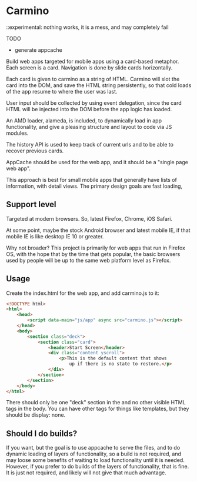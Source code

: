 # Carmino

::experimental: nothing works, it is a mess, and may completely fail

TODO
* generate appcache

Build web apps targeted for mobile apps using a card-based metaphor. Each
screen is a card. Navigation is done by slide cards horizontally.

Each card is given to carmino as a string of HTML. Carmino will slot the card
into the DOM, and save the HTML string persistently, so that cold loads of the
app resume to where the user was last.

User input should be collected by using event delegation, since the card HTML
will be injected into the DOM before the app logic has loaded.

An AMD loader, alameda, is included, to dynamically load in app functionality,
and give a pleasing structure and layout to code via JS modules.

The history API is used to keep track of current urls and to be able to recover
previous cards.

AppCache should be used for the web app, and it should be a "single page web
app".

This approach is best for small mobile apps that generally have lists of
information, with detail views. The primary design goals are fast loading,

## Support level

Targeted at modern browsers. So, latest Firefox, Chrome, iOS Safari.

At some point, maybe the stock Android browser and latest mobile IE, if that
mobile IE is like desktop IE 10 or greater.

Why not broader? This project is primarily for web apps that run in Firefox OS,
with the hope that by the time that gets popular, the basic browsers used by
people will be up to the same web platform level as Firefox.

## Usage

Create the index.html for the web app, and add carmino.js to it:

```html
<!DOCTYPE html>
<html>
    <head>
        <script data-main="js/app" async src="carmino.js"></script>
    </head>
    <body>
        <section class="deck">
            <section class="card">
                <header>Start Screen</header>
                <div class="content yscroll">
                    <p>This is the default content that shows
                        up if there is no state to restore.</p>
                </div>
            </section>
        </section>
    </body>
</html>
```

There should only be one "deck" section in the <body> and no other visible
HTML tags in the body. You can have other tags for things like templates, but
they should be display: none.

## Should I do builds?

If you want, but the goal is to use appcache to serve the files, and to do
dynamic loading of layers of functionality, so a build is not required, and
may loose some benefits of waiting to load functionality until it is needed.
However, if you prefer to do builds of the layers of functionality, that is
fine. It is just not required, and likely will not give that much advantage.


